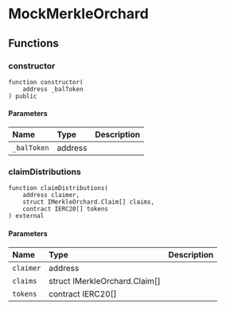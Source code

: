 # MockMerkleOrchard

## Functions

### constructor

```solidity
function constructor(
    address _balToken
) public
```

#### Parameters

| Name | Type | Description |
| :--- | :--- | :---------- |
| `_balToken` | address |  |

### claimDistributions

```solidity
function claimDistributions(
    address claimer,
    struct IMerkleOrchard.Claim[] claims,
    contract IERC20[] tokens
) external
```

#### Parameters

| Name | Type | Description |
| :--- | :--- | :---------- |
| `claimer` | address |  |
| `claims` | struct IMerkleOrchard.Claim[] |  |
| `tokens` | contract IERC20[] |  |


